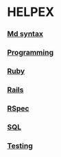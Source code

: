 # HELPEX

### [Md syntax](docs/md_syntax.md)

### [Programming](docs/programming.md)

### [Ruby](docs/ruby/index.md)

### [Rails](docs/ruby/index.md)

### [RSpec](docs/ruby/index.md)

### [SQL](docs/sql/index.md)

### [Testing](docs/testing.md)
